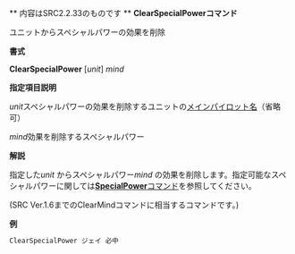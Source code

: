 ** 内容はSRC2.2.33のものです **
**ClearSpecialPowerコマンド**

ユニットからスペシャルパワーの効果を削除

**書式**

**ClearSpecialPower** [*unit*] *mind*

**指定項目説明**

*unit*スペシャルパワーの効果を削除するユニットの[メインパイロット名](メインパイロット名.md)（省略可）

*mind*効果を削除するスペシャルパワー

**解説**

指定した*unit* からスペシャルパワー*mind* の効果を削除します。指定可能なスペシャルパワーに関しては[**SpecialPower**コマンド](SpecialPowerコマンド.md)を参照してください。

(SRC Ver.1.6までのClearMindコマンドに相当するコマンドです。)

**例**
```sh
ClearSpecialPower ジェイ 必中
```

